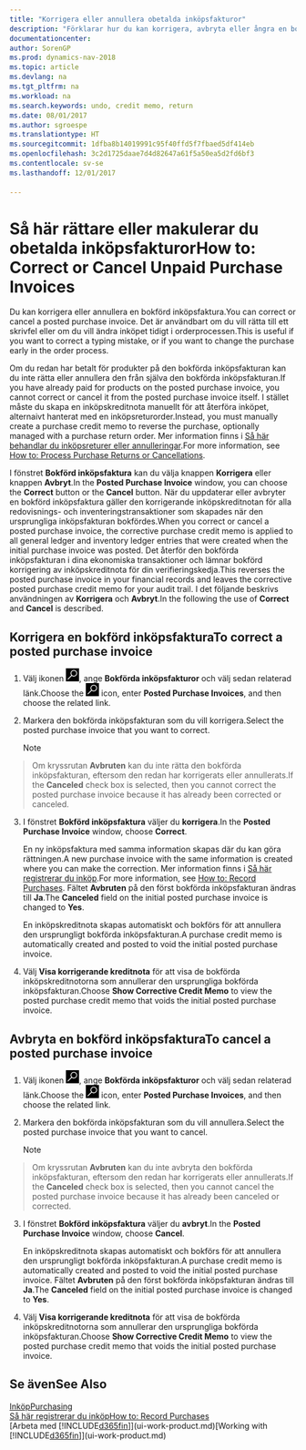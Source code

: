 ```yaml
---
title: "Korrigera eller annullera obetalda inköpsfakturor"
description: "Förklarar hur du kan korrigera, avbryta eller ångra en bokförd inköpsfaktura eller skapa en inköpskreditnota automatiskt."
documentationcenter: 
author: SorenGP
ms.prod: dynamics-nav-2018
ms.topic: article
ms.devlang: na
ms.tgt_pltfrm: na
ms.workload: na
ms.search.keywords: undo, credit memo, return
ms.date: 08/01/2017
ms.author: sgroespe
ms.translationtype: HT
ms.sourcegitcommit: 1dfba8b14019991c95f40ffd5f7fbaed5df414eb
ms.openlocfilehash: 3c2d1725daae7d4d82647a61f5a50ea5d2fd6bf3
ms.contentlocale: sv-se
ms.lasthandoff: 12/01/2017

---
```

# <a name="how-to-correct-or-cancel-unpaid-purchase-invoices"></a><span data-ttu-id="2591f-103">Så här rättare eller makulerar du obetalda inköpsfakturor</span><span class="sxs-lookup"><span data-stu-id="2591f-103">How to: Correct or Cancel Unpaid Purchase Invoices</span></span>
<span data-ttu-id="2591f-104">Du kan korrigera eller annullera en bokförd inköpsfaktura.</span><span class="sxs-lookup"><span data-stu-id="2591f-104">You can correct or cancel a posted purchase invoice.</span></span> <span data-ttu-id="2591f-105">Det är användbart om du vill rätta till ett skrivfel eller om du vill ändra inköpet tidigt i orderprocessen.</span><span class="sxs-lookup"><span data-stu-id="2591f-105">This is useful if you want to correct a typing mistake, or if you want to change the purchase early in the order process.</span></span>

<span data-ttu-id="2591f-106">Om du redan har betalt för produkter på den bokförda inköpsfakturan kan du inte rätta eller annullera den från själva den bokförda inköpsfakturan.</span><span class="sxs-lookup"><span data-stu-id="2591f-106">If you have already paid for products on the posted purchase invoice, you cannot correct or cancel it from the posted purchase invoice itself.</span></span> <span data-ttu-id="2591f-107">I stället måste du skapa en inköpskreditnota manuellt för att återföra inköpet, alternaivt hanterat med en inköpsreturorder.</span><span class="sxs-lookup"><span data-stu-id="2591f-107">Instead, you must manually create a purchase credit memo to reverse the purchase, optionally managed with a purchase return order.</span></span> <span data-ttu-id="2591f-108">Mer information finns i [Så här behandlar du inköpsreturer eller annulleringar](purchasing-how-process-purchase-returns-cancellations.md).</span><span class="sxs-lookup"><span data-stu-id="2591f-108">For more information, see [How to: Process Purchase Returns or Cancellations](purchasing-how-process-purchase-returns-cancellations.md).</span></span>

<span data-ttu-id="2591f-109">I fönstret **Bokförd inköpsfaktura** kan du välja knappen **Korrigera** eller knappen **Avbryt**.</span><span class="sxs-lookup"><span data-stu-id="2591f-109">In the **Posted Purchase Invoice** window, you can choose the **Correct** button or the **Cancel** button.</span></span> <span data-ttu-id="2591f-110">När du uppdaterar eller avbryter en bokförd inköpsfaktura gäller den korrigerande inköpskreditnotan för alla redovisnings- och inventeringstransaktioner som skapades när den ursprungliga inköpsfakturan bokfördes.</span><span class="sxs-lookup"><span data-stu-id="2591f-110">When you correct or cancel a posted purchase invoice, the corrective purchase credit memo is applied to all general ledger and inventory ledger entries that were created when the initial purchase invoice was posted.</span></span> <span data-ttu-id="2591f-111">Det återför den bokförda inköpsfakturan i dina ekonomiska transaktioner och lämnar bokförd korrigering av inköpskreditnota för din verifieringskedja.</span><span class="sxs-lookup"><span data-stu-id="2591f-111">This reverses the posted purchase invoice in your financial records and leaves the corrective posted purchase credit memo for your audit trail.</span></span> <span data-ttu-id="2591f-112">I det följande beskrivs användningen av **Korrigera** och **Avbryt**.</span><span class="sxs-lookup"><span data-stu-id="2591f-112">In the following the use of **Correct** and **Cancel** is described.</span></span>

## <a name="to-correct-a-posted-purchase-invoice"></a><span data-ttu-id="2591f-113">Korrigera en bokförd inköpsfaktura</span><span class="sxs-lookup"><span data-stu-id="2591f-113">To correct a posted purchase invoice</span></span>
1. <span data-ttu-id="2591f-114">Välj ikonen ![Söka efter sida eller rapport](media/ui-search/search_small.png "ikonen Söka efter sida eller rapport"), ange **Bokförda inköpsfakturor** och välj sedan relaterad länk.</span><span class="sxs-lookup"><span data-stu-id="2591f-114">Choose the ![Search for Page or Report](media/ui-search/search_small.png "Search for Page or Report icon") icon, enter **Posted Purchase Invoices**, and then choose the related link.</span></span>  
2. <span data-ttu-id="2591f-115">Markera den bokförda inköpsfakturan som du vill korrigera.</span><span class="sxs-lookup"><span data-stu-id="2591f-115">Select the posted purchase invoice that you want to correct.</span></span>  

    > [!NOTE]  
>   <span data-ttu-id="2591f-116">Om kryssrutan **Avbruten** kan du inte rätta den bokförda inköpsfakturan, eftersom den redan har korrigerats eller annullerats.</span><span class="sxs-lookup"><span data-stu-id="2591f-116">If the **Canceled** check box is selected, then you cannot correct the posted purchase invoice because it has already been corrected or canceled.</span></span>
3. <span data-ttu-id="2591f-117">I fönstret **Bokförd inköpsfaktura** väljer du **korrigera**.</span><span class="sxs-lookup"><span data-stu-id="2591f-117">In the **Posted Purchase Invoice** window, choose **Correct**.</span></span>

    <span data-ttu-id="2591f-118">En ny inköpsfaktura med samma information skapas där du kan göra rättningen.</span><span class="sxs-lookup"><span data-stu-id="2591f-118">A new purchase invoice with the same information is created where you can make the correction.</span></span> <span data-ttu-id="2591f-119">Mer information finns i [Så här registrerar du inköp](purchasing-how-record-purchases.md).</span><span class="sxs-lookup"><span data-stu-id="2591f-119">For more information, see [How to: Record Purchases](purchasing-how-record-purchases.md).</span></span> <span data-ttu-id="2591f-120">Fältet **Avbruten** på den först bokförda inköpsfakturan ändras till **Ja**.</span><span class="sxs-lookup"><span data-stu-id="2591f-120">The **Canceled** field on the initial posted purchase invoice is changed to **Yes**.</span></span>

    <span data-ttu-id="2591f-121">En inköpskreditnota skapas automatiskt och bokförs för att annullera den ursprungligt bokförda inköpsfakturan.</span><span class="sxs-lookup"><span data-stu-id="2591f-121">A purchase credit memo is automatically created and posted to void the initial posted purchase invoice.</span></span>
4. <span data-ttu-id="2591f-122">Välj **Visa korrigerande kreditnota** för att visa de bokförda inköpskreditnotorna som annullerar den ursprungliga bokförda inköpsfakturan.</span><span class="sxs-lookup"><span data-stu-id="2591f-122">Choose **Show Corrective Credit Memo** to view the posted purchase credit memo that voids the initial posted purchase invoice.</span></span>

## <a name="to-cancel-a-posted-purchase-invoice"></a><span data-ttu-id="2591f-123">Avbryta en bokförd inköpsfaktura</span><span class="sxs-lookup"><span data-stu-id="2591f-123">To cancel a posted purchase invoice</span></span>
1. <span data-ttu-id="2591f-124">Välj ikonen ![Söka efter sida eller rapport](media/ui-search/search_small.png "ikonen Söka efter sida eller rapport"), ange **Bokförda inköpsfakturor** och välj sedan relaterad länk.</span><span class="sxs-lookup"><span data-stu-id="2591f-124">Choose the ![Search for Page or Report](media/ui-search/search_small.png "Search for Page or Report icon") icon, enter **Posted Purchase Invoices**, and then choose the related link.</span></span>  
2. <span data-ttu-id="2591f-125">Markera den bokförda inköpsfakturan som du vill annullera.</span><span class="sxs-lookup"><span data-stu-id="2591f-125">Select the posted purchase invoice that you want to cancel.</span></span>

    > [!NOTE]  
>   <span data-ttu-id="2591f-126">Om kryssrutan **Avbruten** kan du inte avbryta den bokförda inköpsfakturan, eftersom den redan har korrigerats eller annullerats.</span><span class="sxs-lookup"><span data-stu-id="2591f-126">If the **Canceled** check box is selected, then you cannot cancel the posted purchase invoice because it has already been canceled or corrected.</span></span>
3. <span data-ttu-id="2591f-127">I fönstret **Bokförd inköpsfaktura** väljer du **avbryt**.</span><span class="sxs-lookup"><span data-stu-id="2591f-127">In the **Posted Purchase Invoice** window, choose **Cancel**.</span></span>

    <span data-ttu-id="2591f-128">En inköpskreditnota skapas automatiskt och bokförs för att annullera den ursprungligt bokförda inköpsfakturan.</span><span class="sxs-lookup"><span data-stu-id="2591f-128">A purchase credit memo is automatically created and posted to void the initial posted purchase invoice.</span></span> <span data-ttu-id="2591f-129">Fältet **Avbruten** på den först bokförda inköpsfakturan ändras till **Ja**.</span><span class="sxs-lookup"><span data-stu-id="2591f-129">The **Canceled** field on the initial posted purchase invoice is changed to **Yes**.</span></span>
4. <span data-ttu-id="2591f-130">Välj **Visa korrigerande kreditnota** för att visa de bokförda inköpskreditnotorna som annullerar den ursprungliga bokförda inköpsfakturan.</span><span class="sxs-lookup"><span data-stu-id="2591f-130">Choose **Show Corrective Credit Memo** to view the posted purchase credit memo that voids the initial posted purchase invoice.</span></span>

## <a name="see-also"></a><span data-ttu-id="2591f-131">Se även</span><span class="sxs-lookup"><span data-stu-id="2591f-131">See Also</span></span>
[<span data-ttu-id="2591f-132">Inköp</span><span class="sxs-lookup"><span data-stu-id="2591f-132">Purchasing</span></span>](purchasing-manage-purchasing.md)  
[<span data-ttu-id="2591f-133">Så här registrerar du inköp</span><span class="sxs-lookup"><span data-stu-id="2591f-133">How to: Record Purchases</span></span>](purchasing-how-record-purchases.md)  
<span data-ttu-id="2591f-134">[Arbeta med [!INCLUDE[d365fin](includes/d365fin_md.md)]](ui-work-product.md)</span><span class="sxs-lookup"><span data-stu-id="2591f-134">[Working with [!INCLUDE[d365fin](includes/d365fin_md.md)]](ui-work-product.md)</span></span>

